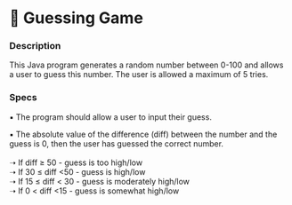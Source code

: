 # 🎲 Guessing Game
### Description
This Java program generates a random number between 0-100 and allows a user to guess this number. The user is allowed a maximum of 5 tries. <br/>


### Specs
▪    The program should allow a user to input their guess.<br/>

▪    The absolute value of the difference (diff) between the number and the guess is 0, then the user has guessed the correct number. <br/><br/>
➝ If diff ≥ 50 - guess is too high/low<br/>
➝ If 30 ≤ diff <50 - guess is high/low<br/>
➝ If 15 ≤ diff < 30 - guess is moderately high/low<br/>
➝ If 0 < diff <15 - guess is somewhat high/low<br/>
